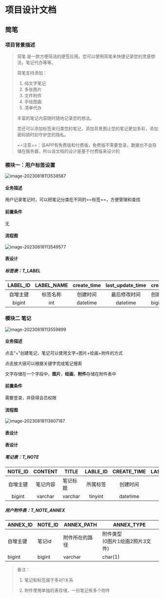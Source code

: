 # 项目设计文档

## 简笔

### 项目背景描述

> 简笔 是一款方便简洁的便签应用。您可以使用简笔来快捷记录您的灵感想法，笔记代办等等。
>
> 简笔支持添加：
>
> 1. 纯文字笔记
> 2. 多张图片
> 3. 文件附件
> 4. 手绘图画
> 5. 清单代办
>
> 丰富的笔记内容随时随地记录您的想法。
>
> 您还可以添加标签来归类您的笔记，添加背景图让您的笔记更加多彩，添加密码锁时刻守护您的隐私。
>
> ==注意==：该APP有免费版和付费版，免费版不需要登录，数据也不会存储在服务器，所以该文档的设计是基于付费版来设计的

### 模块一：用户标签设置

![image-20230818113538587](imgs/image-20230818113538587.png) 



#### 业务描述

用户记录笔记时，可以把笔记分类在不同的==标签==，方便管理和查找

#### 前置条件

无

#### 流程图

![image-20230818113549577](imgs/image-20230818113549577.png) 

#### 表设计

##### 标签表：T_LABEL

| LABEL_ID | LABEL_NAME | create_time | last_update_time | creator | last_reviser |
| :------: | :--------: | :---------: | :--------------: | ------- | ------------ |
| 自增主键 |  标签名称  |  创建时间   |   最后修改时间   | 创建人  | 最后修改人   |
|  bigint  |    int     |  datetime   |     datetime     | bigint  | bigint       |

### 模块二 笔记

![image-20230818113559899](imgs/image-20230818113559899.png) 

#### 业务描述

点击“+”创建笔记，笔记可以使用文字+图片+绘画+附件的方式

点击放大镜可以根据关键字完成笔记搜索

文字存储在一个字段中，**图片**，**绘画**，**附件**存储在附件表中

#### 前置条件

需要登录，并获得会员权限

#### 流程图

![image-20230818113607187](imgs/image-20230818113607187.png)  

#### 表设计

#### 表设计

##### 笔记表：T_NOTE

| NOTE_ID  | CONTENT  | TITLE    | LABLE_ID | CREATE_TIME | LAST_UPDATE_TIME | CREATOR | LAST_REVISER |
| :------: | :------: | -------- | :------: | :---------: | :--------------: | ------- | ------------ |
| 自增主键 | 笔记内容 | 笔记标题 | 所属标签 |  创建时间   |   最后修改时间   | 创建人  | 最后修改人   |
|  bigint  | varchar  | varchar  | tinyint  |  datetime   |     datetime     | bigint  | bigint       |

##### 用户附件表：T_NOTE_ANNEX

| ANNEX_ID | NOTE_ID | ANNEX_PATH     | ANNEX_TYPE                           |
| -------- | ------- | -------------- | ------------------------------------ |
| 自增主键 | 笔记id  | 附件所在的路径 | 附件类型<br />(0图片1绘画2照片3文件) |
| bigint   | bigint  | varchar        | char(1)                              |

> 备注：
>
> 1. 笔记和标签属于多对1关系
>
> 2. 附件使用单独的表存储，一份笔记有多个附件
